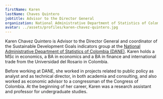 ```yaml
---
firstName: Karen
lastName: Chaves Quintero
jobtitle: Advisor to the Director General
organization: National Administrative Department of Statistics of Colombia (DANE)
avatar: ../assets/profiles/karen-chavez-quintero.jpg
---
```


Karen Chavez Quintero is Advisor to the Director General and coordinator of the Sustainable Development Goals indicators group at the [National Administrative Department of Statistics of Colombia (DANE)](https://www.dane.gov.co/). Karen holds a MSc in economics, a BA in economics and a BA in finance and international trade from the Universidad del Rosario in Colombia.

Before working at DANE, she worked in projects related to public policy as analyst and as technical director, in both academia and consulting, and also worked as economic advisor to a congressman of the Congress of Colombia. At the beginning of her career, Karen was a research assistant and professor for undergraduate studies.
